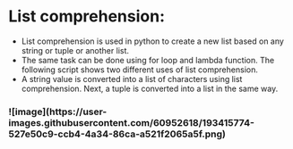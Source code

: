 <h1>List comprehension:</h1>

<ul>
<li>List comprehension is used in python to create a new list based on any string or tuple or another list. </li>
<li>The same task can be done using for loop and lambda function. The following script shows two different uses of list comprehension. </li>
<li>A string value is converted into a list of characters using list comprehension. Next, a tuple is converted into a list in the same way.</li>
</ul>

<h3> 
![image](https://user-images.githubusercontent.com/60952618/193415774-527e50c9-ccb4-4a34-86ca-a521f2065a5f.png)
</h3>
